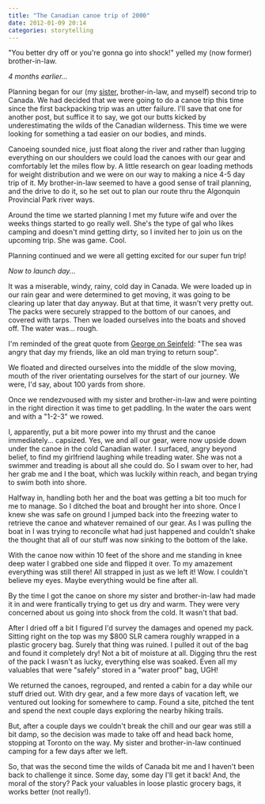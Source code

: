 ```yaml
---
title: "The Canadian canoe trip of 2000"
date: 2012-01-09 20:14
categories: storytelling
---
```


"You better dry off or you're gonna go into shock!" yelled my (now former) brother-in-law.

_4 months earlier..._

Planning began for our (my [sister](http://brendalimpert.com), brother-in-law, and myself) second trip to Canada. We had decided that we were going to do a canoe trip this time since the first backpacking trip was an utter failure. I'll save that one for another post, but suffice it to say, we got our butts kicked by underestimating the wilds of the Canadian wilderness. This time we were looking for something a tad easier on our bodies, and minds.

Canoeing sounded nice, just float along the river and rather than lugging everything on our shoulders we could load the canoes with our gear and comfortably let the miles flow by. A little research on gear loading methods for weight distribution and we were on our way to making a nice 4-5 day trip of it. My brother-in-law seemed to have a good sense of trail planning, and the drive to do it, so he set out to plan our route thru the Algonquin Provincial Park river ways.

Around the time we started planning I met my future wife and over the weeks things started to go really well. She's the type of gal who likes camping and doesn't mind getting dirty, so I invited her to join us on the upcoming trip. She was game. Cool.

Planning continued and we were all getting excited for our super fun trip!

_Now to launch day..._

It was a miserable, windy, rainy, cold day in Canada. We were loaded up in our rain gear and were determined to get moving, it was going to be clearing up later that day anyway. But at that time, it wasn't very pretty out. The packs were securely strapped to the bottom of our canoes, and covered with tarps. Then we loaded ourselves into the boats and shoved off. The water was... rough.

I'm reminded of the great quote from [George on Seinfeld](http://www.youtube.com/watch?v=0u8KUgUqprw): "The sea was angry that day my friends, like an old man trying to return soup".

We floated and directed ourselves into the middle of the slow moving, mouth of the river orientating ourselves for the start of our journey. We were, I'd say, about 100 yards from shore.

Once we rendezvoused with my sister and brother-in-law and were pointing in the right direction it was time to get paddling. In the water the oars went and with a "1-2-3" we rowed.

I, apparently, put a bit more power into my thrust and the canoe immediately... capsized. Yes, we and all our gear, were now upside down under the canoe in the cold Canadian water. I surfaced, angry beyond belief, to find my girlfriend laughing while treading water. She was not a swimmer and treading is about all she could do. So I swam over to her, had her grab me and I the boat, which was luckily within reach, and began trying to swim both into shore.

Halfway in, handling both her and the boat was getting a bit too much for me to manage. So I ditched the boat and brought her into shore. Once I knew she was safe on ground I jumped back into the freezing water to retrieve the canoe and whatever remained of our gear. As I was pulling the boat in I was trying to reconcile what had just happened and couldn't shake the thought that all of our stuff was now sinking to the bottom of the lake.

With the canoe now within 10 feet of the shore and me standing in knee deep water I grabbed one side and flipped it over. To my amazement everything was still there! All strapped in just as we left it! Wow. I couldn't believe my eyes. Maybe everything would be fine after all.

By the time I got the canoe on shore my sister and brother-in-law had made it in and were frantically trying to get us dry and warm. They were very concerned about us going into shock from the cold. It wasn't that bad.

After I dried off a bit I figured I'd survey the damages and opened my pack. Sitting right on the top was my $800 SLR camera roughly wrapped in a plastic grocery bag. Surely that thing was ruined. I pulled it out of the bag and found it completely dry! Not a bit of moisture at all. Digging thru the rest of the pack I wasn't as lucky, everything else was soaked. Even all my valuables that were "safely" stored in a "water proof" bag, UGH!

We returned the canoes, regrouped, and rented a cabin for a day while our stuff dried out. With dry gear, and a few more days of vacation left, we ventured out looking for somewhere to camp. Found a site, pitched the tent and spend the next couple days exploring the nearby hiking trails.

But, after a couple days we couldn't break the chill and our gear was still a bit damp, so the decision was made to take off and head back home, stopping at Toronto on the way. My sister and brother-in-law continued camping for a few days after we left.

So, that was the second time the wilds of Canada bit me and I haven't been back to challenge it since. Some day, some day I'll get it back! And, the moral of the story? Pack your valuables in loose plastic grocery bags, it works better (not really!).
